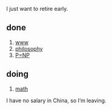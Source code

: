 I just want to retire early.

## done

1. [www](problems/1-www.md)
1. [philosophy](https://github.com/zeusro/God-Theory)
1. [P=NP](https://github.com/zeusro/math/blob/main/it/P%3DNP.md)

## doing

1. [math](https://github.com/zeusro/math)

I have no salary in China, so I’m leaving.
